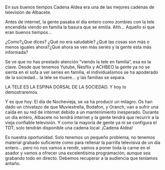 En sus buenos tiempos Cadena Aldea era una de las mejores cadenas de televisión de Albacete.

Antes de internet, la gente pasaba el día entero como zombies con la tele encendida viendo en familia la basura que se emitía. Ahh... Aquello sí que eran buenos tiempos...

¿Como?¿Que dices? ¿Qué no era saludable? ¿Qué las cosas son más o menos iguales ahora?¿Qué ahora se ven más series y la gente esta más informada?

Se ve que no has prestado atención “viendo la tele en familia”, esa es la clave. Desde que tenemos Yutube, Ñesflix y ACHBEO la gente ya no se sienta en el sofa a ver series en familia, el individualismos se ha apoderado de la sociedad... la tele se muere... y las familias se separa.

LA TELE ES LA ESPINA DORSAL DE LA SOCIEDAD. Y hoy lo demostraremos.

Y es que hoy: El día de Nochevieja, se va ha producir un milagro. Os han dado un chivatazo de que Muviestrella, Bodafon, y Oranch, van a sufrir una caída en su red de internet debido a un mantenimiento inesperado. Durante un día entero, Albacete no tendrá internet y la gente tendrá que recurrir a la vieja confiable televisión. Y como la mayoría de gente ya ni se configura el TDT, solo tendrán disponible una cadena local: ¡Cadena Aldea!

Es nuestra oportunidad. Solo tenemos un pequeño problema, no tenemos material grabado suficiente como para rellenar la parrilla televisiva de un día entero... pero no nos vamos a rendir, vamos a poner toda la carne en el asador y vamos a ofrecer una excelentísima programación, aunque sea grabando todo en directo. Debemos recuperar a la audiencia que teníamos antaño.
